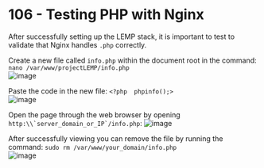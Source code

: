 # 106 - Testing PHP with Nginx
After successfully setting up the LEMP stack, it is important to test to validate that Nginx handles ```.php``` correctly.

Create a new file called ```info.php``` within the document root in the command: ```nano /var/www/projectLEMP/info.php```   
![image](https://github.com/gideonsngo/DevOpsTraining/assets/74353147/147dcdc5-1aa0-48da-8512-dda6e16fa7dd)  

Paste the code in the new file: ```<?php  phpinfo();>```  
![image](https://github.com/gideonsngo/DevOpsTraining/assets/74353147/6e164718-b131-4183-8666-2e92a4f6ea10)

Open the page through the web browser by opening ```http:\\`server_domain_or_IP`/info.php```:
![image](https://github.com/gideonsngo/DevOpsTraining/assets/74353147/71f51661-7bd1-4148-9e9f-7e740135fafc)

After successfully viewing you can remove the file by running the command: ```sudo rm /var/www/your_domain/info.php```  
![image](https://github.com/gideonsngo/DevOpsTraining/assets/74353147/92e9e281-afaf-4fb7-92a4-18ceb0fbba0d)


